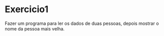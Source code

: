 # Exercicio1
Fazer um programa para ler os dados de duas pessoas, depois mostrar o nome da pessoa mais velha.
